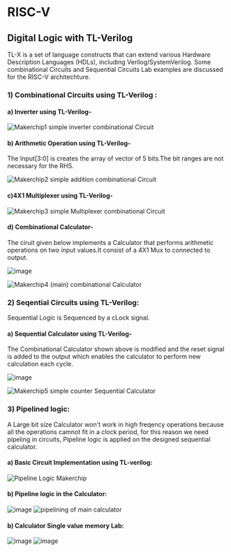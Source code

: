 # RISC-V
## Digital Logic with TL-Verilog 
TL-X is a set of language constructs that can extend various Hardware Description Languages
(HDLs), including Verilog/SystemVerilog. Some combinational Circuits and Sequential Circuits Lab examples are discussed for the RISC-V architechture.
### 1) Combinational Circuits using TL-Verilog :
#### a) Inverter using TL-Verilog-
![Makerchip1 simple inverter combinational Circuit ](https://user-images.githubusercontent.com/97835399/155011208-1922a3fa-8e15-4d59-bcfc-03982678727f.png)
#### b) Arithmetic Operation using TL-Verilog-
The Input[3:0] is creates the array of vector of 5 bits.The bit ranges are not necessary for the RHS.

![Makerchip2 simple addition  combinational Circuit ](https://user-images.githubusercontent.com/97835399/155011502-6af87899-fbac-46b8-84dd-b990e13e6f41.png)

#### c)4X1 Multiplexer using TL-Verilog-

![Makerchip3 simple Multiplexer combinational Circuit ](https://user-images.githubusercontent.com/97835399/155011957-9ccb3664-0d65-438e-9c31-3946280621dd.png)

#### d) Combinational Calculator- 
The ciruit given below implements a Calculator that performs arithmetic operations on two input values.It consist of a 4X1 Mux to connected to output.

![image](https://user-images.githubusercontent.com/97835399/155012740-a385b898-7dfb-47dc-a2b8-e21ae9345e33.png)

![Makerchip4 (main) combinational Calculator](https://user-images.githubusercontent.com/97835399/155012798-b2fbe98f-a167-49c1-afa7-300d76aba8a6.png)

### 2) Seqential Circuits using TL-Verilog:
Sequential Logic is Sequenced by a cLock signal. 
#### a) Sequential Calculator using TL-Verilog-
The Combinational Calculator shown above is modified and the reset signal is added to the output which enables the calculator to perform new calculation each cycle.

![image](https://user-images.githubusercontent.com/97835399/155016679-13a2fc05-1f73-47a7-aeda-148b9377c45f.png)

![Makerchip5 simple counter   Sequential Calculator](https://user-images.githubusercontent.com/97835399/155016720-1cc65fe1-1561-4cb3-b3cd-08cebab3e627.png)
### 3) Pipelined logic:
A Large bit size Calculator won't work in high freqency operations because all the operations camnot fit in a clock period, for this reason we need pipeling in circuits, Pipeline logic is applied on the designed sequential calculator. 

#### a) Basic Circuit Implementation using TL-verilog:

![Pipeline Logic Makerchip ](https://user-images.githubusercontent.com/97835399/155019722-17693be5-a2bb-4829-a4d4-40747769c026.png)

#### b) Pipeline logic in the Calculator:

![image](https://user-images.githubusercontent.com/97835399/155020063-bdb3a77d-6a58-4084-8d85-df89cb213907.png)
![pipelining of main calculator ](https://user-images.githubusercontent.com/97835399/155868636-92a9faab-9c27-464e-a18c-c1e54b882e28.png)

#### b) Calculator Single value memory Lab:

![image](https://user-images.githubusercontent.com/97835399/155868552-6c73dd40-003f-42c5-b14a-b5bd3f8ed5aa.png)
![image](https://user-images.githubusercontent.com/97835399/155856453-a76ef2a2-c974-4edf-acc1-d98254ba2193.png)



























